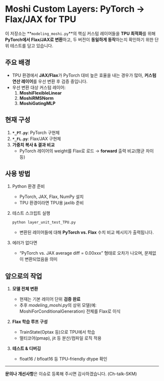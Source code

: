 # Moshi Custom Layers: PyTorch → Flax/JAX for TPU

이 저장소는 **`modeling_moshi.py`**의 핵심 커스텀 레이어들을 **TPU 최적화**를 위해 **PyTorch에서 Flax/JAX로 변환**하고, 두 버전이 **동일하게 동작**하는지 확인하기 위한 단위 테스트를 담고 있습니다.

## 주요 배경

- TPU 환경에서 **JAX/Flax**가 PyTorch 대비 높은 효율을 내는 경우가 많아, **커스텀 연산 레이어**를 우선 변환 후 검증 중입니다.  
- 우선 변환 대상 커스텀 레이어:
  1. **MoshiFlexibleLinear**  
  2. **MoshiRMSNorm**  
  3. **MoshiGatingMLP**

## 현재 구성

1. **`*_PT.py`**: PyTorch 구현체
2. **`*_FL.py`**: Flax/JAX 구현체
3. **가중치 복사 & 결과 비교**  
   - PyTorch 레이어의 weight를 Flax로 로드 → **forward** 출력 비교(평균 차이 등)

## 사용 방법

1. Python 환경 준비  
   - PyTorch, JAX, Flax, NumPy 설치  
   - TPU 환경이라면 TPU용 jaxlib 준비

2. 테스트 스크립트 실행
   ```bash
   python layer_unit_test_TPU.py
   ```
   - 변환된 레이어들에 대해 **PyTorch vs. Flax** 수치 비교 메시지가 출력됩니다.

3. 에러가 없다면  
   - “PyTorch vs. JAX average diff = 0.00xxx” 형태로 오차가 나오며, 문제없이 변환되었음을 의미

## 앞으로의 작업

1. **모델 전체 변환**  
   - 현재는 기본 레이어 단위 **검증 완료**
   - 추후 *modeling_moshi.py*의 상위 모델(예: MoshiForConditionalGeneration) 전체를 Flax로 이식

2. **Flax 학습 루프 구성**  
   - TrainState(Optax 등)으로 TPU에서 학습  
   - 멀티코어(pmap), jit 등 분산/컴파일 로직 적용

3. **테스트 & 디버깅**     
   - float16 / bfloat16 등 TPU-friendly dtype 확인

---

**문의나 개선사항**은 이슈로 등록해 주시면 감사하겠습니다. (Ch-talk-SKM)
